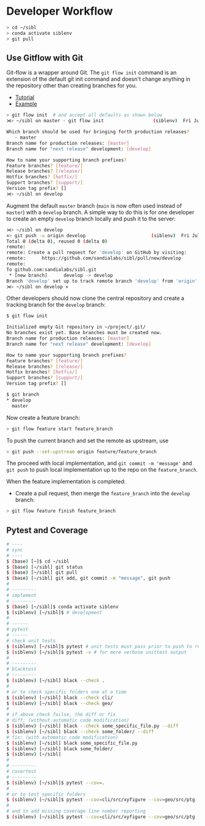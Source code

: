# Developer Workflow

```bash
> cd ~/sibl
> conda activate siblenv
> git pull
```

## Use Gitflow with Git

Git-flow is a wrapper around Git.  The `git flow init` command is an extension of the
default git init command and doesn't change anything in the repository other than 
creating branches for you.

* [Tutorial](https://www.atlassian.com/git/tutorials/comparing-workflows/gitflow-workflow)
* [Example](https://www.theserverside.com/blog/Coffee-Talk-Java-News-Stories-and-Opinions/init-Gitflow-example-workflow-tutorial)

```bash
> git flow init  # and accept all defaults as shown below
⋊> ~/sibl on master ◦ git flow init                  (siblenv)  Fri Jul 23 16:33:18 2021

Which branch should be used for bringing forth production releases?
   - master
Branch name for production releases: [master]
Branch name for "next release" development: [develop]

How to name your supporting branch prefixes?
Feature branches? [feature/]
Release branches? [release/]
Hotfix branches? [hotfix/]
Support branches? [support/]
Version tag prefix? []
⋊> ~/sibl on develop
```

Augment the default `master` branch (`main` is now often used instead of `master`) with 
a `develop` branch.  A simple way to do this is for one developer to create an empty 
`develop` branch locally and push it to the server:

```bash
⋊> ~/sibl on develop
⨯> git push -u origin develop                        (siblenv)  Fri Jul 23 16:34:32 2021
Total 0 (delta 0), reused 0 (delta 0)
remote:
remote: Create a pull request for 'develop' on GitHub by visiting:
remote:      https://github.com/sandialabs/sibl/pull/new/develop
remote:
To github.com:sandialabs/sibl.git
 * [new branch]      develop -> develop
Branch 'develop' set up to track remote branch 'develop' from 'origin'.
⋊> ~/sibl on develop ⨯
```

Other developers should now clone the central repository and create a tracking 
branch for the `develop` branch:

```bash
$ git flow init

Initialized empty Git repository in ~/project/.git/
No branches exist yet. Base branches must be created now.
Branch name for production releases: [master]
Branch name for "next release" development: [develop]

How to name your supporting branch prefixes?
Feature branches? [feature/]
Release branches? [release/]
Hotfix branches? [hotfix/]
Support branches? [support/]
Version tag prefix? []

$ git branch
* develop
  master
```

Now create a feature branch:

```bash
> git flow feature start feature_branch
```

To push the current branch and set the remote as upstream, use

```bash
> git push --set-upstream origin feature/feature_branch
```

The proceed with local implementation, and `git commit -m 'message'` and `git push` to push
local implementation up to the repo on the `feature_branch`.

When the feature implementation is completed:

* Create a pull request, then merge the `feature_branch` into the `develop` branch:

```bash
> git flow feature finish feature_branch
```

## Pytest and Coverage

```bash
# ----
# sync
# ----
$ (base) [~]$ cd ~/sibl
$ (base) [~/sibl] git status
$ (base) [~/sibl] git pull
$ (base) [~/sibl] git add, git commit -m "message", git push
#
# ---------
# implement
# ---------
$ (base) [~/sibl]$ conda activate siblenv
$ (siblenv) [~/sibl]$ # development
#
# ------
# pytest
# ------
# check unit tests
$ (siblenv) [~/sibl]$ pytest # unit tests must pass prior to push to repository
$ (siblenv) [~/sibl]$ pytest -v # for more verbose unittest output
#
# ---------
# blacktest
# ---------
$ (siblenv) [~/sibl] black --check .
#
# or to check specific folders one at a time
$ (siblenv) [~/sibl] black --check cli/
$ (siblenv) [~/sibl] black --check geo/
#
# if above check failse, the diff or fix 
# diff: (without automatic code modification)
$ (siblenv) [~/sibl] black --check some_specific_file.py --diff 
$ (siblenv) [~/sibl] black --check some_folder/ --diff
# fix: (with automatic code modification)
$ (siblenv) [~/sibl] black some_specific_file.py
$ (siblenv) [~/sibl] black some_folder/
$ (siblenv) [~/sibl]
#
# ---------
# covertest
# ---------
$ (siblenv) [~/sibl]$ pytest --cov=.
#
# or to test specific folders
$ (siblenv) [~/sibl]$ pytest --cov=cli/src/xyfigure --cov=geo/src/ptg
#
# and to add missing coverage line number reporting
$ (siblenv) [~/sibl]$ pytest --cov=cli/src/xyfigure --cov=geo/src/ptg  --cov-report term-missing
```
